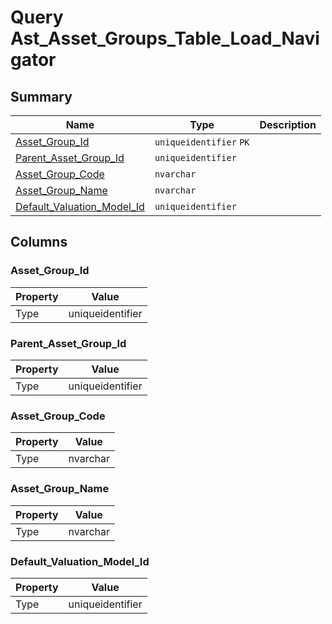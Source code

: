 # Query Ast_Asset_Groups_Table_Load_Navigator


## Summary

| Name | Type | Description |
| - | - | --- |
|[Asset_Group_Id](#asset_group_id)|`uniqueidentifier` `PK`||
|[Parent_Asset_Group_Id](#parent_asset_group_id)|`uniqueidentifier` ||
|[Asset_Group_Code](#asset_group_code)|`nvarchar` ||
|[Asset_Group_Name](#asset_group_name)|`nvarchar` ||
|[Default_Valuation_Model_Id](#default_valuation_model_id)|`uniqueidentifier` ||

## Columns

### Asset_Group_Id

| Property | Value |
| - | - |
|Type|uniqueidentifier|

### Parent_Asset_Group_Id

| Property | Value |
| - | - |
|Type|uniqueidentifier|

### Asset_Group_Code

| Property | Value |
| - | - |
|Type|nvarchar|

### Asset_Group_Name

| Property | Value |
| - | - |
|Type|nvarchar|

### Default_Valuation_Model_Id

| Property | Value |
| - | - |
|Type|uniqueidentifier|


